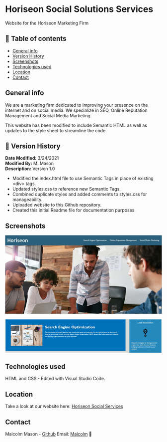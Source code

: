 # Horiseon Social Solutions Services

Website for the Horiseon Marketing Firm

## 📑 Table of contents

- [General info](#general-info)
- [Version History](#version-history)
- [Screenshots](#screenshots)
- [Technologies used](#technologies-used)
- [Location](#location)
- [Contact](#contact)

## General info

We are a marketing firm dedicated to improving your presence on the internet and on
social media. We specialize in SEO, Online Reputation Management and Social Media
Marketing.

This website has been modified to include Semantic HTML as well as updates to the style sheet to streamline the code.

## 📓 Version History

**Date Modified:** 3/24/2021  
**Modified By:** M. Mason  
**Description:** Version 1.0

- Modified the index.html file to use Semantic Tags in place of existing &lt;div&gt; tags.
- Updated styles.css to reference new Semantic Tags.
- Combined duplicate styles and added comments to styles.css for manageability.
- Uploaded website to this Github repository.
- Created this initial Readme file for documentation purposes.

## Screenshots

![Homepage Screenshot](/assets/images/home-page-screen.JPG)

![Services Offered](/assets/images/services-offered.JPG)

## Technologies used

HTML and CSS - Edited with Visual Studio Code.

## Location

Take a look at our website here: [Horiseon Social Services](https://malmason.github.io/horiseon-marketing/)

## Contact

Malcolm Mason - [Github](https://github.com/malmason) Email: [Malcolm](mailto:malmason66@gmail.com) :email:
